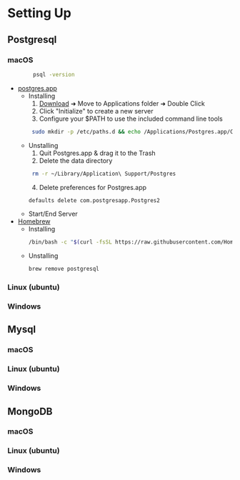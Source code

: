 # Setting Up
## Postgresql

### macOS
  ```bash
          psql -version
  ```
  - [postgres.app](https://postgresapp.com/)
     - Installing
       1. [Download](https://postgresapp.com/downloads.html) ➜ Move to Applications folder ➜ Double Click
       2. Click "Initialize" to create a new server
       3. Configure your $PATH to use the included command line tools
         ```bash
          sudo mkdir -p /etc/paths.d && echo /Applications/Postgres.app/Contents/Versions/latest/bin | sudo tee /etc/paths.d/postgresapp
         ```
     - Unstalling
       1. Quit Postgres.app & drag it to the Trash
       2. Delete the data directory
         ```bash
          rm -r ~/Library/Application\ Support/Postgres
         ```
       4. Delete preferences for Postgres.app 
         ```bash
         defaults delete com.postgresapp.Postgres2
         ```
     - Start/End Server
  - [Homebrew](https://brew.sh/)
     - Installing
          ```bash 
          /bin/bash -c "$(curl -fsSL https://raw.githubusercontent.com/Homebrew/install/HEAD/install.sh)"
          ```
     - Unstalling
         ```bash 
         brew remove postgresql
        ```

### Linux (ubuntu)
### Windows
## Mysql
### macOS
### Linux (ubuntu)
### Windows
## MongoDB
### macOS
### Linux (ubuntu)
### Windows

